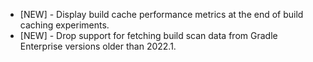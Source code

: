 - [NEW] - Display build cache performance metrics at the end of build caching experiments.
- [NEW] - Drop support for fetching build scan data from Gradle Enterprise versions older than 2022.1. 
